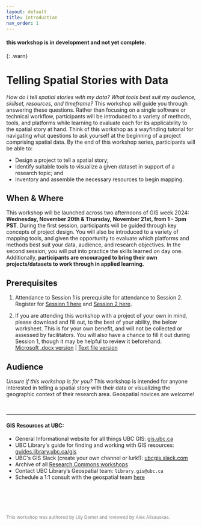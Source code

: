 ```yaml
---
layout: default
title: Introduction
nav_order: 1
---
```

#### this workshop is in development and not yet complete.
{: .warn}

# Telling Spatial Stories with Data
    
*How do I tell spatial stories with my data? What tools best suit my audience, skillset, resources, and timeframe?* This workshop will guide you through answering these questions. Rather than focusing on a single software or technical workflow, participants will be introduced to a variety of methods, tools, and platforms while learning to evaluate each for its applicability to the spatial story at hand. Think of this workshop as a wayfinding tutorial for navigating what questions to ask yourself at the beginning of a project comprising spatial data. By the end of this workshop series, participants will be able to:

- Design a project to tell a spatial story;
- Identify suitable tools to visualize a given dataset in support of a research topic; and
- Inventory and assemble the necessary resources to begin mapping.


## When & Where
This workshop will be launched across two afternoons of GIS week 2024: **Wednesday, November 20th & Thursday, November 21st, from 1 - 3pm PST**. During the first session, participants will be guided through key concepts of project design. You will also be introduced to a variety of mapping tools, and given the opportunity to evaluate which platforms and methods best suit your data, audience, and research objectives. In the second session, you will put into practice the skills learned on day one. Additionally, **participants are encouraged to bring their own projects/datasets to work through in applied learning.** 


## Prerequisites
1. Attendance to Session 1 is prerequisite for attendance to Session 2. Register for [Session 1 here](https://libcal.library.ubc.ca/event/3845835) and [Session 2 here](https://libcal.library.ubc.ca/event/3845836).

2. If you are attending this workshop with a project of your own in mind, please download and fill out, to the best of your ability, the below worksheet. This is for your own benefit, and will not be collected or assessed by facilitators. You will also have a chance to fill it out during Session 1, though it may be helpful to review it beforehand.  
[Microsoft .docx version](./content/project-design-worksheet.docx) | 
[Text file version](./content/project-design-worksheet.rtf)


## Audience
*Unsure if this workshop is for you?* This workshop is intended for anyone interested in telling a spatial story with their data or visualizing the geographic context of their research area. Geospatial novices are welcome!
      

<br>

--- 
#### GIS Resources at UBC:

- General Informational website for all things UBC GIS: [gis.ubc.ca](http://gis.ubc.ca/)
- UBC Library's guide for finding and working with GIS resources: [guides.library.ubc.ca/gis](http://guides.library.ubc.ca/gis)
- UBC's GIS Slack (create your own channel or lurk!): [ubcgis.slack.com](https://ubcgis.slack.com/)
- Archive of all [Research Commons workshops](https://ubc-library-rc.github.io/all.html)
- Contact UBC Library’s Geospatial team: `library.gis@ubc.ca`
- Schedule a 1:1 consult with the geospatial team [here](https://libcal.library.ubc.ca/appointments/research_commons#s-lc-public-pt)

<p style="margin-top:90px"></p>
<p style="color:grey; font-size:12px">This workshop was authored by Lily Demet and reviewed by Alex Alisauskas.</p>
